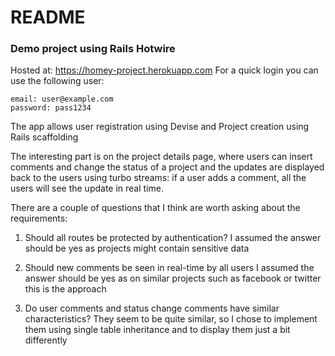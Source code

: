 # README

### Demo project using Rails Hotwire

Hosted at: https://homey-project.herokuapp.com
For a quick login you can use the following user:

```
email: user@example.com
password: pass1234
```

The app allows user registration using Devise and Project creation using Rails scaffolding

The interesting part is on the project details page, where users can insert comments and change the status of a project and the updates are displayed back to the users using turbo streams: if a user adds a comment, all the users will see the update in real time.

There are a couple of questions that I think are worth asking about the requirements:

1. Should all routes be protected by authentication?
   I assumed the answer should be yes as projects might contain sensitive data
   
2. Should new comments be seen in real-time by all users
   I assumed the answer should be yes as on similar projects such as facebook or twitter this is the approach
   
3. Do user comments and status change comments have similar characteristics?
   They seem to be quite similar, so I chose to implement them using single table inheritance and to display them just a bit differently
